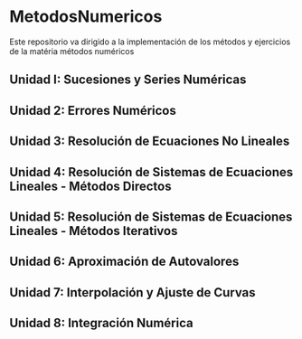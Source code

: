 # MetodosNumericos
Este repositorio va dirigido a la implementación de los métodos y ejercicios de la matéria métodos numéricos

## Unidad I: Sucesiones y Series Numéricas
## Unidad 2: Errores Numéricos
## Unidad 3: Resolución de Ecuaciones No Lineales
## Unidad 4: Resolución de Sistemas de Ecuaciones Lineales - Métodos Directos
## Unidad 5: Resolución de Sistemas de Ecuaciones Lineales - Métodos Iterativos
## Unidad 6: Aproximación de Autovalores
## Unidad 7: Interpolación y Ajuste de Curvas
## Unidad 8: Integración Numérica